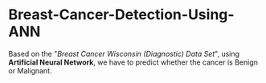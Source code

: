 # Breast-Cancer-Detection-Using-ANN
Based on the "*Breast Cancer Wisconsin (Diagnostic) Data Set*", using **Artificial Neural Network**, we have to predict whether the cancer is Benign or Malignant.
